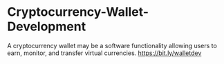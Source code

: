 # Cryptocurrency-Wallet-Development
A cryptocurrency wallet may be a software functionality allowing users to earn, monitor, and transfer virtual currencies. https://bit.ly/walletdev
